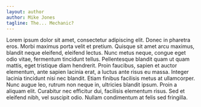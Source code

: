 ```yaml
---
layout: author
author: Mike Jones
tagline: The... Mechanic?
---
```


Lorem ipsum dolor sit amet, consectetur adipiscing elit. Donec in pharetra eros. Morbi maximus
porta velit et pretium. Quisque sit amet arcu maximus, blandit neque eleifend, eleifend lectus.
Nunc metus neque, congue eget odio vitae, fermentum tincidunt tellus. Pellentesque blandit quam
ut quam mattis, eget tristique diam hendrerit. Proin faucibus, sapien et auctor elementum, ante
sapien lacinia erat, a luctus ante risus eu massa. Integer lacinia tincidunt nisi nec blandit.
Etiam finibus facilisis metus at ullamcorper. Nunc augue leo, rutrum non neque in, ultricies
blandit ipsum. Proin a aliquam elit. Curabitur nec efficitur dui, facilisis elementum risus.
Sed et eleifend nibh, vel suscipit odio. Nullam condimentum at felis sed fringilla.
